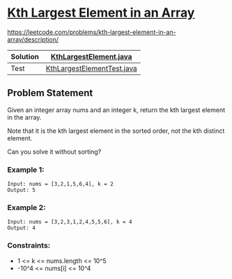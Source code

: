 # [Kth Largest Element in an Array](https://leetcode.com/problems/kth-largest-element-in-an-array/description/)
https://leetcode.com/problems/kth-largest-element-in-an-array/description/

| Solution | [KthLargestElement.java](../../src/main/java/org/example/heap/KthLargestElement.java)    |
|----------|------------------------------------------------------------------------------------------|
| Test     | [KthLargestElementTest.java](../../src/test/java/org/example/heap/KthLargestElementTest.java) |
## Problem Statement
Given an integer array nums and an integer k, return the kth largest element in the array.

Note that it is the kth largest element in the sorted order, not the kth distinct element.

Can you solve it without sorting?



### Example 1:
```
Input: nums = [3,2,1,5,6,4], k = 2
Output: 5
```

### Example 2:
```
Input: nums = [3,2,3,1,2,4,5,5,6], k = 4
Output: 4
```

### Constraints:
- 1 <= k <= nums.length <= 10^5
- -10^4 <= nums[i] <= 10^4